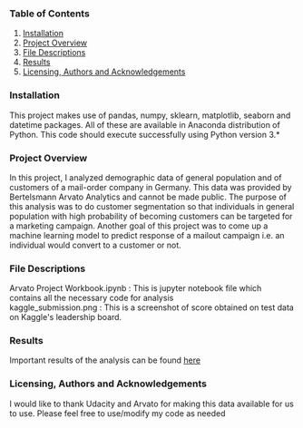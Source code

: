 ### Table of Contents

 1. [Installation](#Installation)
 2. [Project Overview](#Project-Overview)
 3. [File Descriptions](#File-Descriptions)
 4. [Results](#Results)
 5. [Licensing, Authors and Acknowledgements](#Acknowledgements)
 
 ### Installation <a name='Installation'></a>

This project makes use of pandas, numpy, sklearn, matplotlib, seaborn and datetime packages. All of these are available in Anaconda distribution of Python. This code should execute successfully using Python version 3.*

### Project Overview <a name='Project-Overview'></a>

In this project, I analyzed demographic data of general population and of customers of a mail-order company in Germany. This data was provided by Bertelsmann Arvato Analytics and cannot be made public. The purpose of this analysis was to do customer segmentation so that individuals in general population with high probability of becoming customers can be targeted for a marketing campaign. Another goal of this project was to come up a machine learning model to predict response of a mailout campaign i.e. an individual would convert to a customer or not.

### File Descriptions <a name='File-Descriptions'></a>

Arvato Project Workbook.ipynb : This is jupyter notebook file which contains all the necessary code for analysis  
kaggle_submission.png : This is a screenshot of score obtained on test data on Kaggle's leadership board.

### Results <a name='Results'></a>

Important results of the analysis can be found [here](https://medium.com/@sumitkr_51302/customer-segmentation-analysis-and-campaign-response-prediction-162078d1b6b6)

### Licensing, Authors and Acknowledgements <a name='Acknowledgements'></a>

I would like to thank Udacity and Arvato for making this data available for us to use. Please feel free to use/modify my code as needed 
